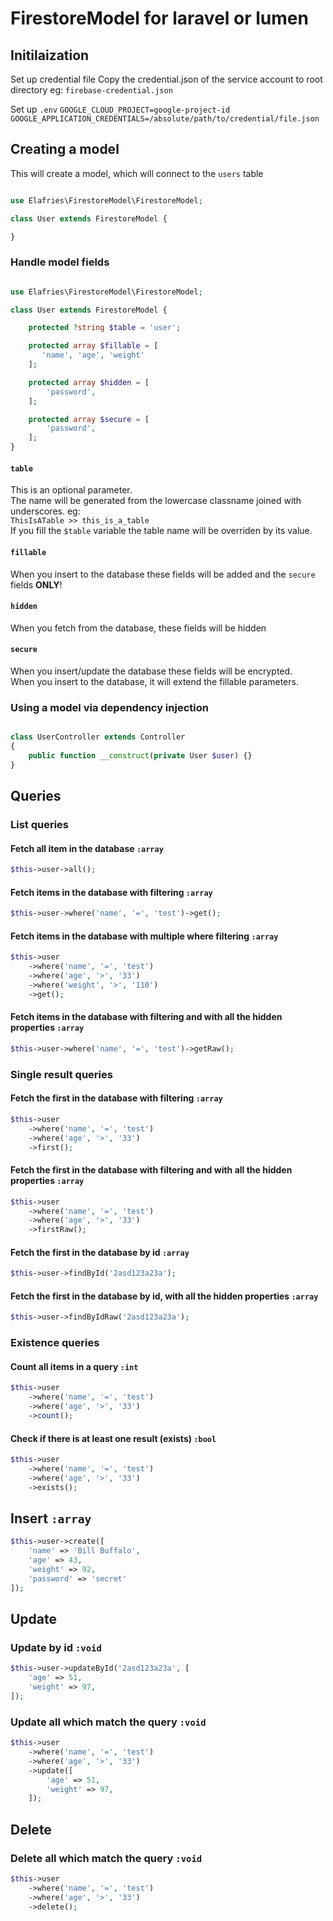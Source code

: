 # FirestoreModel for laravel or lumen

## Initilaization

Set up credential file
Copy the credential.json of the service account to root directory
eg: `firebase-credential.json`

Set up `.env`
`
GOOGLE_CLOUD_PROJECT=google-project-id
GOOGLE_APPLICATION_CREDENTIALS=/absolute/path/to/credential/file.json
`

## Creating a model

This will create a model, which will connect to the `users` table
```php

use Elafries\FirestoreModel\FirestoreModel;

class User extends FirestoreModel {

}
```

### Handle model fields
```php

use Elafries\FirestoreModel\FirestoreModel;

class User extends FirestoreModel {

    protected ?string $table = 'user';

    protected array $fillable = [
       'name', 'age', 'weight'
    ];

    protected array $hidden = [
        'password',
    ];

    protected array $secure = [
        'password',
    ];
}
```

#### `table`
This is an optional parameter.  
The name will be generated from the lowercase classname joined with underscores.
eg:  
`ThisIsATable >> this_is_a_table`  
If you fill the `$table` variable the table name will be overriden by its value. 

#### `fillable`
When you insert to the database these fields will be added and the `secure` fields **ONLY**!

#### `hidden`
When you fetch from the database, these fields will be hidden

#### `secure`
When you insert/update the database these fields will be encrypted.  
When you insert to the database, it will extend the fillable parameters.

### Using a model via dependency injection
```php 

class UserController extends Controller 
{
    public function __construct(private User $user) {}
}

```

## Queries

### List queries

#### Fetch all item in the database `:array`
```php
$this->user->all();
```

#### Fetch items in the database with filtering `:array`
```php
$this->user->where('name', '=', 'test')->get();
```

#### Fetch items in the database with multiple where filtering `:array`
```php
$this->user
    ->where('name', '=', 'test')
    ->where('age', '>', '33')
    ->where('weight', '>', '110')
    ->get();
```

#### Fetch items in the database with filtering and with all the hidden properties `:array`
```php
$this->user->where('name', '=', 'test')->getRaw();
```

### Single result queries

#### Fetch the first in the database with filtering `:array`
```php
$this->user
    ->where('name', '=', 'test')
    ->where('age', '>', '33')
    ->first();
```

#### Fetch the first in the database with filtering and with all the hidden properties `:array`
```php
$this->user
    ->where('name', '=', 'test')
    ->where('age', '>', '33')
    ->firstRaw();
```

#### Fetch the first in the database by id `:array`
```php
$this->user->findById('2asd123a23a');
```

#### Fetch the first in the database by id, with all the hidden properties `:array`
```php
$this->user->findByIdRaw('2asd123a23a');
```

### Existence queries

#### Count all items in a query `:int`
```php
$this->user
    ->where('name', '=', 'test')
    ->where('age', '>', '33')
    ->count();
```

#### Check if there is at least one result (exists) `:bool`
```php
$this->user
    ->where('name', '=', 'test')
    ->where('age', '>', '33')
    ->exists();
```

## Insert `:array`
```php
$this->user->create([
    'name' => 'Bill Buffalo',
    'age' => 43,
    'weight' => 92,
    'password' => 'secret'
]);
```

## Update

### Update by id `:void`
```php
$this->user->updateById('2asd123a23a', [
    'age' => 51,
    'weight' => 97,
]);
```

### Update all which match the query `:void`
```php
$this->user
    ->where('name', '=', 'test')
    ->where('age', '>', '33')
    ->update([
        'age' => 51,
        'weight' => 97,
    ]);
```

## Delete
### Delete all which match the query `:void`
```php
$this->user
    ->where('name', '=', 'test')
    ->where('age', '>', '33')
    ->delete();
```
